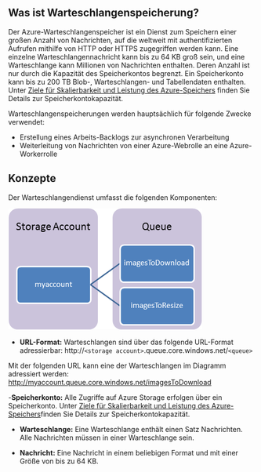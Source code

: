 ﻿## <a name="what-is"> </a>Was ist Warteschlangenspeicherung?

Der Azure-Warteschlangenspeicher ist ein Dienst zum Speichern einer großen Anzahl von Nachrichten, auf die weltweit mit authentifizierten Aufrufen mithilfe von HTTP oder HTTPS zugegriffen werden kann. Eine einzelne Warteschlangennachricht kann bis zu 64 KB groß sein, und eine Warteschlange kann Millionen von Nachrichten enthalten. Deren Anzahl ist nur durch die Kapazität des Speicherkontos begrenzt. Ein Speicherkonto kann bis zu 200 TB Blob-, Warteschlangen- und Tabellendaten enthalten. Unter [Ziele für Skalierbarkeit und Leistung des Azure-Speichers](http://msdn.microsoft.com/de-de/library/dn249410.aspx) finden Sie Details zur Speicherkontokapazität.

Warteschlangenspeicherungen werden hauptsächlich für folgende Zwecke verwendet:

-   <span>Erstellung eines Arbeits-Backlogs zur asynchronen Verarbeitung</span>
-   Weiterleitung von Nachrichten von einer Azure-Webrolle an eine Azure-
    Workerrolle

## <a name="concepts"></a>Konzepte

Der Warteschlangendienst umfasst die folgenden Komponenten:

![Queue1](./media/howto-queue-storage/queue1.png)


- **URL-Format:** Warteschlangen sind über das folgende URL-Format adressierbar:
	http://`<storage account>`.queue.core.windows.net/`<queue>` 
      
Mit der folgenden URL kann eine der Warteschlangen im Diagramm adressiert werden:  
	http://myaccount.queue.core.windows.net/imagesToDownload 

-**Speicherkonto:** Alle Zugriffe auf Azure Storage erfolgen über ein Speicherkonto. Unter [Ziele für Skalierbarkeit und Leistung des Azure-Speichers](http://msdn.microsoft.com/de-de/library/dn249410.aspx)finden Sie Details zur Speicherkontokapazität.

- **Warteschlange:** Eine Warteschlange enthält einen Satz Nachrichten. Alle Nachrichten müssen in einer Warteschlange sein.

- **Nachricht:** Eine Nachricht in einem beliebigen Format und mit einer Größe von bis zu 64 KB.



<!--HONumber=42-->
